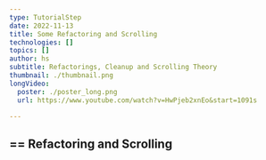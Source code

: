 ```yaml
---
type: TutorialStep
date: 2022-11-13
title: Some Refactoring and Scrolling
technologies: []
topics: []
author: hs
subtitle: Refactorings, Cleanup and Scrolling Theory
thumbnail: ./thumbnail.png
longVideo:
  poster: ./poster_long.png
  url: https://www.youtube.com/watch?v=HwPjeb2xnEo&start=1091s

---
```


== Refactoring and Scrolling
- 
